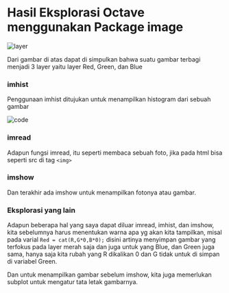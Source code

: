 # Hasil Eksplorasi Octave menggunakan Package image

![layer](img/layerdanimhist.png)

Dari gambar di atas dapat di simpulkan bahwa suatu gambar terbagi menjadi 3 layer yaitu layer Red, Green, dan Blue

### **imhist**
Penggunaan imhist ditujukan untuk menampilkan histogram dari sebuah gambar

![code](img/code.png)
### **imread**
Adapun fungsi imread, itu seperti membaca sebuah foto, jika pada html bisa seperti src di tag `<img>` 

### **imshow**
Dan terakhir ada imshow untuk menampilkan fotonya atau gambar.

### **Eksplorasi yang lain**
Adapun beberapa hal yang saya dapat diluar imread, imhist, dan imshow, kita sebelumnya harus menentukan warna apa yg akan kita tampilkan, misal pada varial `Red = cat(R,G*0,B*0);` disini artinya menyimpan gambar yang terfokus pada layer merah saja dan juga untuk yang Blue, dan Green juga sama, hanya saja kita rubah yang R dikalikan 0 dan G tidak untuk di simpan di variabel Green.

Dan untuk menampilkan gambar sebelum imshow, kita juga memerlukan subplot untuk mengatur tata letak gambarnya.

